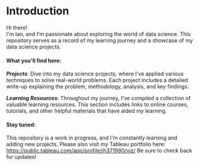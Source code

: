 # Introduction

Hi there!  
I'm Ian, and I'm passionate about exploring the world of data science. This repository serves as a record of my learning journey and a showcase of my data science projects.

#### What you'll find here:

***Projects***: Dive into my data science projects, where I've applied various techniques to solve real-world problems. Each project includes a detailed write-up explaining the problem, methodology, analysis, and key findings.

***Learning Resources***: Throughout my journey, I've compiled a collection of valuable learning resources. This section includes links to online courses, tutorials, and other helpful materials that have aided my learning.

#### Stay tuned:

This repository is a work in progress, and I'm constantly learning and adding new projects.
Please also visit my Tableau portfolio here: https://public.tableau.com/app/profile/ih371990/viz/
Be sure to check back for updates!


